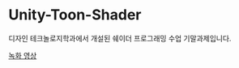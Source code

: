 # Unity-Toon-Shader

디자인 테크놀로지학과에서 개설된 쉐이더 프로그래밍 수업 기말과제입니다.

[녹화 영상](https://wandering-rumba-865.notion.site/NPR-Rendering-1b2aba645d3280e3b24cee9003d59e11?pvs=74)



